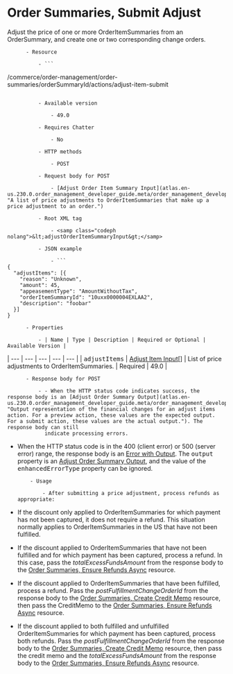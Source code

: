 # Order Summaries, Submit Adjust

Adjust the price of one or more OrderItemSummaries from an
      OrderSummary, and create one or two corresponding change orders.

          - Resource

              - ```
/commerce/order-management/order-summaries/orderSummaryId/actions/adjust-item-submit
```

          - Available version

              - 49.0

          - Requires Chatter

              - No

          - HTTP methods

              - POST

          - Request body for POST

              - [Adjust Order Item Summary Input](atlas.en-us.230.0.order_management_developer_guide.meta/order_management_developer_guide/connect_requests_adjust_order_item_summary_input.htm "A list of price adjustments to OrderItemSummaries that make up a price adjustment to an order.")

          - Root XML tag

              - <samp class="codeph nolang">&lt;adjustOrderItemSummaryInput&gt;</samp>

          - JSON example

              - ```
{
  "adjustItems": [{
    "reason": "Unknown",
    "amount": 45,
    "appeasementType": "AmountWithoutTax",
    "orderItemSummaryId": "10uxx0000004EXLAA2",
    "description": "foobar"
  }]
}
```

          - Properties

              - | Name | Type | Description | Required or Optional | Available Version |
| --- | --- | --- | --- | --- |
| <samp class="codeph nolang">adjustItems</samp> | [Adjust Item Input](atlas.en-us.230.0.order_management_developer_guide.meta/order_management_developer_guide/connect_requests_adjust_item_input.htm "A price adjustment to an OrderItemSummary. It only supports discounts, not increases.")[] | List of price adjustments to
                OrderItemSummaries. | Required | 49.0 |

          - Response body for POST

              - - When the HTTP status code indicates success, the response body is an [Adjust Order Summary Output](atlas.en-us.230.0.order_management_developer_guide.meta/order_management_developer_guide/connect_responses_adjust_order_summary.htm "Output representation of the financial changes for an adjust items action. For a preview action, these values are the expected output. For a submit action, these values are the actual output."). The response body can still
                indicate processing errors.
- When the HTTP status code is in the 400 (client error) or 500 (server error)
                range, the response body is an [Error with Output](atlas.en-us.230.0.order_management_developer_guide.meta/order_management_developer_guide/connect_responses_error_with_output.htm "Contains extra information about errors. In rare cases, an error message isn't enough to describe the reason for a failure. For example, when a conflicting precondition exists, the error result can include the information about the cause of the conflict."). The <samp class="codeph nolang">output</samp> property is an [Adjust Order Summary Output](atlas.en-us.230.0.order_management_developer_guide.meta/order_management_developer_guide/connect_responses_adjust_order_summary.htm "Output representation of the financial changes for an adjust items action. For a preview action, these values are the expected output. For a submit action, these values are the actual output."), and the value of the <samp class="codeph nolang">enhancedErrorType</samp> property can be ignored.

          - Usage

              - After submitting a price adjustment, process refunds as appropriate:
- If the discount only applied to OrderItemSummaries for which payment has not been
                captured, it does not require a refund. This situation normally applies to
                OrderItemSummaries in the US that have not been fulfilled.
- If the discount applied to OrderItemSummaries that have not been fulfilled and for
                which payment has been captured, process a refund. In this case, pass the <var class="keyword varname">totalExcessFundsAmount</var> from the response body to the
                  [Order Summaries, Ensure Refunds Async](atlas.en-us.230.0.order_management_developer_guide.meta/order_management_developer_guide/connect_resources_sfom_order_summaries_ensure_refunds_async.htm "Ensure refunds for a credit memo or excess funds by sending a request to a payment provider. This method inserts a background operation into an asynchronous job queue and returns the ID of that operation so you can track its status. Payment gateway responses appear in the payment gateway log and do not affect the background operation status.") resource.
- If the discount applied to OrderItemSummaries that have been fulfilled, process a
                refund. Pass the <var class="keyword varname">postFulfillmentChangeOrderId</var> from the response
                body to the [Order Summaries, Create Credit Memo](atlas.en-us.230.0.order_management_developer_guide.meta/order_management_developer_guide/connect_resources_sfom_order_summaries_create_credit_memo.htm "Create a credit memo to represent the refund for one or more change orders associated with an OrderSummary.") resource, then pass the
                CreditMemo to the [Order Summaries, Ensure Refunds Async](atlas.en-us.230.0.order_management_developer_guide.meta/order_management_developer_guide/connect_resources_sfom_order_summaries_ensure_refunds_async.htm "Ensure refunds for a credit memo or excess funds by sending a request to a payment provider. This method inserts a background operation into an asynchronous job queue and returns the ID of that operation so you can track its status. Payment gateway responses appear in the payment gateway log and do not affect the background operation status.") resource.
- If the discount applied to both fulfilled and unfulfilled OrderItemSummaries for
                which payment has been captured, process both refunds. Pass the
                  <var class="keyword varname">postFulfillmentChangeOrderId</var> from the response body to the
                  [Order Summaries, Create Credit Memo](atlas.en-us.230.0.order_management_developer_guide.meta/order_management_developer_guide/connect_resources_sfom_order_summaries_create_credit_memo.htm "Create a credit memo to represent the refund for one or more change orders associated with an OrderSummary.") resource, then
                pass the credit memo and the <var class="keyword varname">totalExcessFundsAmount</var> from the response body to the [Order Summaries, Ensure Refunds Async](atlas.en-us.230.0.order_management_developer_guide.meta/order_management_developer_guide/connect_resources_sfom_order_summaries_ensure_refunds_async.htm "Ensure refunds for a credit memo or excess funds by sending a request to a payment provider. This method inserts a background operation into an asynchronous job queue and returns the ID of that operation so you can track its status. Payment gateway responses appear in the payment gateway log and do not affect the background operation status.") resource.